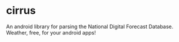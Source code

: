 cirrus
======

An android library for parsing the National Digital Forecast Database. Weather, free, for your android apps!

